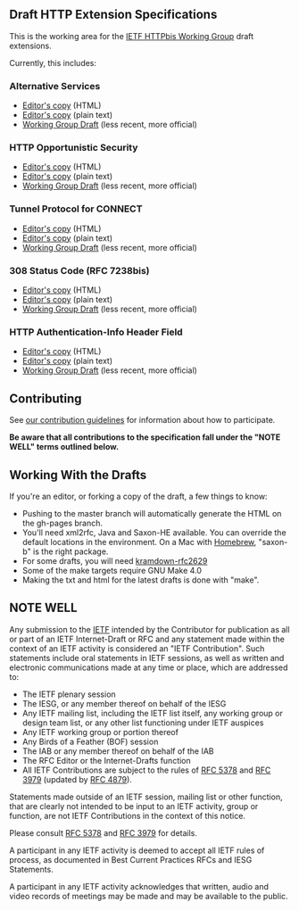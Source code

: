 ## Draft HTTP  Extension Specifications

This is the working area for the [IETF HTTPbis Working
Group](https://httpwg.github.io/) draft extensions.

Currently, this includes:

### Alternative Services

* [Editor's copy](https://httpwg.github.io/http-extensions/alt-svc.html) (HTML)
* [Editor's copy](https://httpwg.github.io/http-extensions/alt-svc.txt) (plain text)
* [Working Group Draft](https://tools.ietf.org/html/draft-ietf-httpbis-alt-svc) (less recent, more official)

### HTTP Opportunistic Security

* [Editor's copy](https://httpwg.github.com/http-extensions/encryption.html) (HTML)
* [Editor's copy](https://httpwg.github.com/http-extensions/encryption.txt) (plain text)
* [Working Group Draft](https://tools.ietf.org/html/draft-ietf-httpbis-http2-encryption) (less recent, more official)

### Tunnel Protocol for CONNECT

* [Editor's copy](https://httpwg.github.com/http-extensions/tunnel-protocol.html) (HTML)
* [Editor's copy](https://httpwg.github.com/http-extensions/tunnel-protocol.txt) (plain text)
* [Working Group Draft](https://tools.ietf.org/html/draft-ietf-httpbis-tunnel-protocol) (less recent, more official)


### 308 Status Code (RFC 7238bis)

* [Editor's copy](https://httpwg.github.com/http-extensions/rfc7238bis.html) (HTML)
* [Editor's copy](https://httpwg.github.com/http-extensions/rfc7238bis.txt) (plain text)
* [Working Group Draft](https://tools.ietf.org/html/draft-ietf-httpbis-rfc7238bis) (less recent, more official)

### HTTP Authentication-Info Header Field

* [Editor's copy](https://httpwg.github.com/http-extensions/draft-ietf-httpbis-auth-info.html) (HTML)
* [Editor's copy](https://httpwg.github.com/http-extensions/draft-ietf-httpbis-auth-info.txt) (plain text)
* [Working Group Draft](https://tools.ietf.org/html/draft-ietf-httpbis-auth-info) (less recent, more official)

## Contributing

See [our contribution guidelines](CONTRIBUTING.md) for information about how to
participate.

**Be aware that all contributions to the specification fall under the "NOTE WELL" terms outlined below.**


## Working With the Drafts

If you're an editor, or forking a copy of the draft, a few things to know:

* Pushing to the master branch will automatically generate the HTML on the
  gh-pages branch.
* You'll need xml2rfc, Java and Saxon-HE available. You can override the
  default locations in the environment.  On a Mac with
  [Homebrew](http://brew.sh/), "saxon-b" is the right package.
* For some drafts, you will need [kramdown-rfc2629](https://github.com/cabo/kramdown-rfc2629)
* Some of the make targets require GNU Make 4.0
* Making the txt and html for the latest drafts is done with "make".


## NOTE WELL

Any submission to the [IETF](https://www.ietf.org/) intended by the Contributor
for publication as all or part of an IETF Internet-Draft or RFC and any
statement made within the context of an IETF activity is considered an "IETF
Contribution". Such statements include oral statements in IETF sessions, as
well as written and electronic communications made at any time or place, which
are addressed to:

 * The IETF plenary session
 * The IESG, or any member thereof on behalf of the IESG
 * Any IETF mailing list, including the IETF list itself, any working group
   or design team list, or any other list functioning under IETF auspices
 * Any IETF working group or portion thereof
 * Any Birds of a Feather (BOF) session
 * The IAB or any member thereof on behalf of the IAB
 * The RFC Editor or the Internet-Drafts function
 * All IETF Contributions are subject to the rules of
   [RFC 5378](https://tools.ietf.org/html/rfc5378) and
   [RFC 3979](https://tools.ietf.org/html/rfc3979)
   (updated by [RFC 4879](https://tools.ietf.org/html/rfc4879)).

Statements made outside of an IETF session, mailing list or other function,
that are clearly not intended to be input to an IETF activity, group or
function, are not IETF Contributions in the context of this notice.

Please consult [RFC 5378](https://tools.ietf.org/html/rfc5378) and [RFC
3979](https://tools.ietf.org/html/rfc3979) for details.

A participant in any IETF activity is deemed to accept all IETF rules of
process, as documented in Best Current Practices RFCs and IESG Statements.

A participant in any IETF activity acknowledges that written, audio and video
records of meetings may be made and may be available to the public.
